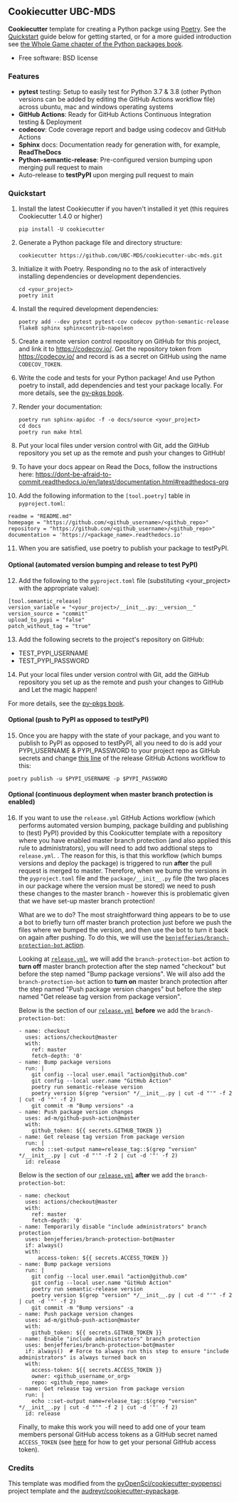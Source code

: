 ## Cookiecutter UBC-MDS

**Cookiecutter** template for creating a Python packge using [Poetry](https://python-poetry.org/). See the [Quickstart](#quickstart) guide below for getting started, or for a more guided introduction see [the Whole Game chapter of the Python packages book](https://ubc-mds.github.io/py-pkgs/whole-game.html).

-  Free software: BSD license

### Features

-  **pytest** testing: Setup to easily test for Python 3.7 & 3.8 (other Python versions can be added by editing the GitHub Actions workflow file) across ubuntu, mac and windows operating systems
-  **GitHub Actions**: Ready for GitHub Actions Continuous Integration testing & Deployment
-  **codecov**: Code coverage report and badge using codecov and GitHub Actions
-  **Sphinx** docs: Documentation ready for generation with, for
   example, **ReadTheDocs**
-  **Python-semantic-release**: Pre-configured version bumping upon merging pull request to main
-  Auto-release to **testPyPI** upon merging pull request to main

### Quickstart

1. Install the latest Cookiecutter if you haven't installed it yet (this
requires Cookiecutter 1.4.0 or higher)

   ```
   pip install -U cookiecutter
   ```

2. Generate a Python package file and directory structure:
   ```
   cookiecutter https://github.com/UBC-MDS/cookiecutter-ubc-mds.git
   ```

3. Initialize it with Poetry. Responding no to the ask of interactively installing dependencies or development dependencies.
   ```
   cd <your_project>
   poetry init
   ```
   
4. Install the required development dependencies:
   ``` 
   poetry add --dev pytest pytest-cov codecov python-semantic-release flake8 sphinx sphinxcontrib-napoleon
   ```
  
5. Create a remote version control repository on GitHub for this project, and link it to <https://codecov.io/>. Get the repository token from <https://codecov.io/> and record is as a secret on GitHub using the name `CODECOV_TOKEN`.
    
6. Write the code and tests for your Python package! And use Python poetry to install, add dependencies and test your package locally. For more details, see the [py-pkgs book](https://ubc-mds.github.io/py-pkgs/).

7. Render your documentation:
   ```
   poetry run sphinx-apidoc -f -o docs/source <your_project>
   cd docs
   poetry run make html
   ```

8. Put your local files under version control with Git, add the GitHub repository you set up as the remote and push your changes to GitHub! 

9. To have your docs appear on Read the Docs, follow the instructions here: <https://dont-be-afraid-to-commit.readthedocs.io/en/latest/documentation.html#readthedocs-org>

10. Add the following information to the `[tool.poetry]` table in `pyproject.toml`:
   ```
   readme = "README.md"
   homepage = "https://github.com/<github_username>/<github_repo>"
   repository = "https://github.com/<github_username>/<github_repo>"
   documentation = 'https://<package_name>.readthedocs.io'
   ```

11. When you are satisfied, use poetry to publish your package to testPyPI.


#### Optional (automated version bumping and release to test PyPI)

12. Add the following to the `pyproject.toml` file (substituting <your_project> with the appropriate value):
   ```
   [tool.semantic_release]
   version_variable = "<your_project>/__init__.py:__version__"
   version_source = "commit"
   upload_to_pypi = "false"
   patch_without_tag = "true"
   ```

13. Add the following secrets to the project's repository on GitHub:
   - TEST_PYPI_USERNAME
   - TEST_PYPI_PASSWORD

14. Put your local files under version control with Git, add the GitHub repository you set up as the remote and push your changes to GitHub and Let the magic happen!

   For more details, see the [py-pkgs book](https://ubc-mds.github.io/py-pkgs/).

#### Optional (push to PyPI as opposed to testPyPI)

15. Once you are happy with the state of your package, and you want to publish to PyPI as opposed to testPyPI, all you need to do is add your PYPI_USERNAME & PYPI_PASSWORD to your project repo as GitHub secrets and change [this line](https://github.com/UBC-MDS/cookiecutter-ubc-mds/blob/bd8cb34f83d6341c411954322354031602606b80/%7B%7Bcookiecutter.project_slug%7D%7D/.github/workflows/release.yml#L80) of the release GitHub Actions workflow to this:

```
poetry publish -u $PYPI_USERNAME -p $PYPI_PASSWORD
```

#### Optional (continuous deployment when master branch protection is enabled)

16. If you want to use the `release.yml` GitHub Actions workflow (which performs automated version bumping, package building and publishing to (test) PyPI) provided by this Cookicutter template with a repository where you have enabled master branch protection (and also applied this rule to administrators), you will need to add two addtional steps to `release.yml`. . The reason for this, is that this workflow (which bumps versions and deploy the package) is triggered to run **after** the pull request is merged to master. Therefore, when we bump the versions in the `pyproject.toml` file and the `package/__init__.py` file (the two places in our package where the version must be stored) we need to push these changes to the master branch - however this is problematic given that we have set-up master branch protection!

    What are we to do? The most straightforward thing appears to be to use a bot to briefly turn off master branch protection just before we push the files where we bumped the version, and then use the bot to turn it back on again after pushing. To do this, we will use the [`benjefferies/branch-protection-bot` action](https://github.com/benjefferies/branch-protection-bot).
    
    Looking at [`release.yml`](https://github.com/UBC-MDS/cookiecutter-ubc-mds/blob/master/%7B%7Bcookiecutter.project_slug%7D%7D/.github/workflows/release.yml), we will add the `branch-protection-bot` action to **turn off** master branch protection after the step named "checkout" but before the step named "Bump package versions". We will also add the `branch-protection-bot` action to **turn on** master branch protection after the step named "Push package version changes" but before the step named "Get release tag version from package version".
    
    Below is the section of our [`release.yml`](https://github.com/UBC-MDS/cookiecutter-ubc-mds/blob/master/%7B%7Bcookiecutter.project_slug%7D%7D/.github/workflows/release.yml) **before** we add the `branch-protection-bot`:
    
    ```
    - name: checkout
      uses: actions/checkout@master
      with:
        ref: master
        fetch-depth: '0'
    - name: Bump package versions
      run: |
        git config --local user.email "action@github.com"
        git config --local user.name "GitHub Action"
        poetry run semantic-release version
        poetry version $(grep "version" */__init__.py | cut -d "'" -f 2 | cut -d '"' -f 2)
        git commit -m "Bump versions" -a
    - name: Push package version changes
      uses: ad-m/github-push-action@master
      with:
        github_token: ${{ secrets.GITHUB_TOKEN }}
    - name: Get release tag version from package version
      run: |
        echo ::set-output name=release_tag::$(grep "version" */__init__.py | cut -d "'" -f 2 | cut -d '"' -f 2)
      id: release
    ```
    
    Below is the section of our [`release.yml`](https://github.com/UBC-MDS/cookiecutter-ubc-mds/blob/master/%7B%7Bcookiecutter.project_slug%7D%7D/.github/workflows/release.yml) **after** we add the `branch-protection-bot`:
    
    ```
    - name: checkout
      uses: actions/checkout@master
      with:
        ref: master
        fetch-depth: '0'
    - name: Temporarily disable "include administrators" branch protection
      uses: benjefferies/branch-protection-bot@master
      if: always()
      with:
          access-token: ${{ secrets.ACCESS_TOKEN }}
    - name: Bump package versions
      run: |
        git config --local user.email "action@github.com"
        git config --local user.name "GitHub Action"
        poetry run semantic-release version
        poetry version $(grep "version" */__init__.py | cut -d "'" -f 2 | cut -d '"' -f 2)
        git commit -m "Bump versions" -a
    - name: Push package version changes
      uses: ad-m/github-push-action@master
      with:
        github_token: ${{ secrets.GITHUB_TOKEN }}
    - name: Enable "include administrators" branch protection
      uses: benjefferies/branch-protection-bot@master
      if: always()  # Force to always run this step to ensure "include administrators" is always turned back on
      with:
        access-token: ${{ secrets.ACCESS_TOKEN }}
        owner: <github_username_or_org>
        repo: <github_repo_name>
    - name: Get release tag version from package version
      run: |
        echo ::set-output name=release_tag::$(grep "version" */__init__.py | cut -d "'" -f 2 | cut -d '"' -f 2)
      id: release
    ```
    
    Finally, to make this work you will need to add one of your team members personal GitHub access tokens as a GitHub secret named `ACCESS_TOKEN` (see [here](https://help.github.com/en/github/authenticating-to-github/creating-a-personal-access-token-for-the-command-line) for how to get your personal GitHub access token).

### Credits

This template was modified from the [pyOpenSci/cookiecutter-pyopensci](https://github.com/pyOpenSci/cookiecutter-pyopensci) project template and the [audreyr/cookiecutter-pypackage](https://github.com/audreyr/cookiecutter-pypackage).
